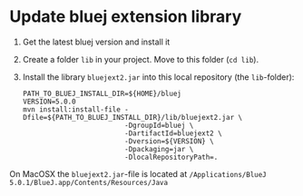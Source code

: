 # Update bluej extension library

1.  Get the latest bluej version and install it
2.  Create a folder `lib` in your project. Move to this folder (`cd lib`).
3.  Install the library `bluejext2.jar` into this local repository (the `lib`-folder):

        PATH_TO_BLUEJ_INSTALL_DIR=${HOME}/bluej
        VERSION=5.0.0
        mvn install:install-file -Dfile=${PATH_TO_BLUEJ_INSTALL_DIR}/lib/bluejext2.jar \
                                 -DgroupId=bluej \
                                 -DartifactId=bluejext2 \
                                 -Dversion=${VERSION} \
                                 -Dpackaging=jar \
                                 -DlocalRepositoryPath=.

On MacOSX the `bluejext2.jar`-file is located at `/Applications/BlueJ 5.0.1/BlueJ.app/Contents/Resources/Java`